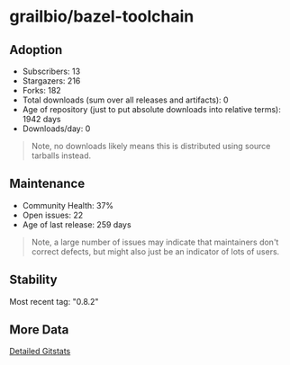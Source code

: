 # grailbio/bazel-toolchain

## Adoption

- Subscribers: 13
- Stargazers: 216
- Forks: 182
- Total downloads (sum over all releases and artifacts): 0
- Age of repository (just to put absolute downloads into relative terms): 1942 days
- Downloads/day: 0

> Note, no downloads likely means this is distributed using source tarballs instead.

## Maintenance

- Community Health: 37%
- Open issues: 22
- Age of last release: 259 days

> Note, a large number of issues may indicate that maintainers don't correct defects, but might also
> just be an indicator of lots of users.

## Stability

Most recent tag: "0.8.2"

## More Data

[Detailed Gitstats](/bazel-catalog/gitstats/grailbio/bazel-toolchain)

